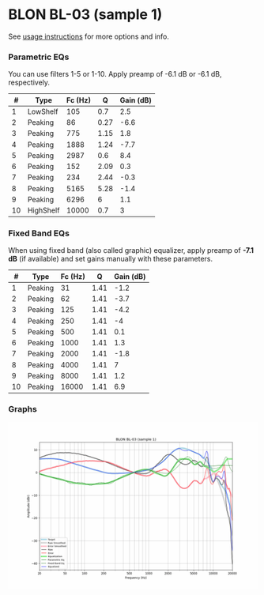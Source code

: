 # BLON BL-03 (sample 1)
See [usage instructions](https://github.com/jaakkopasanen/AutoEq#usage) for more options and info.

### Parametric EQs
You can use filters 1-5 or 1-10. Apply preamp of -6.1 dB or -6.1 dB, respectively.

|   # | Type      |   Fc (Hz) |    Q |   Gain (dB) |
|-----|-----------|-----------|------|-------------|
|   1 | LowShelf  |       105 | 0.7  |         2.5 |
|   2 | Peaking   |        86 | 0.27 |        -6.6 |
|   3 | Peaking   |       775 | 1.15 |         1.8 |
|   4 | Peaking   |      1888 | 1.24 |        -7.7 |
|   5 | Peaking   |      2987 | 0.6  |         8.4 |
|   6 | Peaking   |       152 | 2.09 |         0.3 |
|   7 | Peaking   |       234 | 2.44 |        -0.3 |
|   8 | Peaking   |      5165 | 5.28 |        -1.4 |
|   9 | Peaking   |      6296 | 6    |         1.1 |
|  10 | HighShelf |     10000 | 0.7  |         3   |

### Fixed Band EQs
When using fixed band (also called graphic) equalizer, apply preamp of **-7.1 dB** (if available) and set gains manually with these parameters.

|   # | Type    |   Fc (Hz) |    Q |   Gain (dB) |
|-----|---------|-----------|------|-------------|
|   1 | Peaking |        31 | 1.41 |        -1.2 |
|   2 | Peaking |        62 | 1.41 |        -3.7 |
|   3 | Peaking |       125 | 1.41 |        -4.2 |
|   4 | Peaking |       250 | 1.41 |        -4   |
|   5 | Peaking |       500 | 1.41 |         0.1 |
|   6 | Peaking |      1000 | 1.41 |         1.3 |
|   7 | Peaking |      2000 | 1.41 |        -1.8 |
|   8 | Peaking |      4000 | 1.41 |         7   |
|   9 | Peaking |      8000 | 1.41 |         1.2 |
|  10 | Peaking |     16000 | 1.41 |         6.9 |

### Graphs
![](./BLON%20BL-03%20(sample%201).png)
